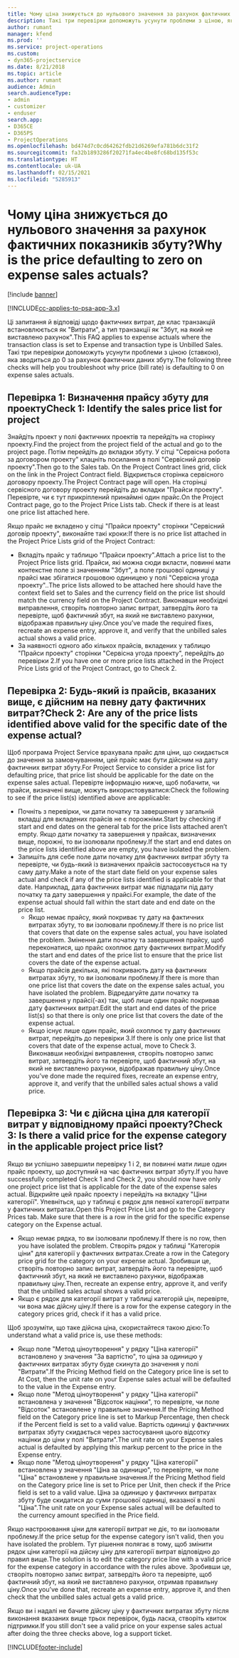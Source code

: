```yaml
---
title: Чому ціна знижується до нульового значення за рахунок фактичних показників збуту?
description: Такі три перевірки допоможуть усунути проблеми з ціною, яка зводиться до 0 за рахунок фактичних даних збуту.
author: rumant
manager: kfend
ms.prod: ''
ms.service: project-operations
ms.custom:
- dyn365-projectservice
ms.date: 8/21/2018
ms.topic: article
ms.author: rumant
audience: Admin
search.audienceType:
- admin
- customizer
- enduser
search.app:
- D365CE
- D365PS
- ProjectOperations
ms.openlocfilehash: bd474d7c0cd64262fdb21d6269efa781b6dc31f2
ms.sourcegitcommit: fa32b1893286f20271fa4ec4be8fc68bd135f53c
ms.translationtype: HT
ms.contentlocale: uk-UA
ms.lasthandoff: 02/15/2021
ms.locfileid: "5285913"
---
```

# <a name="why-is-the-price-defaulting-to-zero-on-expense-sales-actuals"></a><span data-ttu-id="22426-103">Чому ціна знижується до нульового значення за рахунок фактичних показників збуту?</span><span class="sxs-lookup"><span data-stu-id="22426-103">Why is the price defaulting to zero on expense sales actuals?</span></span>

[!include [banner](../includes/psa-now-project-operations.md)]

[!INCLUDE[cc-applies-to-psa-app-3.x](../includes/cc-applies-to-psa-app-3x.md)]

<span data-ttu-id="22426-104">Ці запитання й відповіді щодо фактичних витрат, де клас транзакцій встановлюється як "Витрати", а тип транзакції як "Збут, на який не виставлено рахунок".</span><span class="sxs-lookup"><span data-stu-id="22426-104">This FAQ applies to expense actuals where the transaction class is set to Expense and transaction type is Unbilled Sales.</span></span> <span data-ttu-id="22426-105">Такі три перевірки допоможуть усунути проблеми з ціною (ставкою), яка зводиться до 0 за рахунок фактичних даних збуту.</span><span class="sxs-lookup"><span data-stu-id="22426-105">The following three checks will help you troubleshoot why price (bill rate) is defaulting to 0 on expense sales actuals.</span></span>

## <a name="check-1-identify-the-sales-price-list-for-project"></a><span data-ttu-id="22426-106">Перевірка 1: Визначення прайсу збуту для проекту</span><span class="sxs-lookup"><span data-stu-id="22426-106">Check 1: Identify the sales price list for project</span></span>

<span data-ttu-id="22426-107">Знайдіть проект у полі фактичних проектів та перейдіть на сторінку проекту.</span><span class="sxs-lookup"><span data-stu-id="22426-107">Find the project from the project field of the actual and go to the project page.</span></span> <span data-ttu-id="22426-108">Потім перейдіть до вкладки збуту. У сітці "Сервісна робота за договором проекту" клацніть посилання в полі "Сервісний договір проекту".</span><span class="sxs-lookup"><span data-stu-id="22426-108">Then go to the Sales tab. On the Project Contract lines grid, click on the link in the Project Contract field.</span></span> <span data-ttu-id="22426-109">Відкриється сторінка сервісного договору проекту.</span><span class="sxs-lookup"><span data-stu-id="22426-109">The Project Contract page will open.</span></span> <span data-ttu-id="22426-110">На сторінці сервісного договору проекту перейдіть до вкладки "Прайси проекту". Перевірте, чи є тут прикріплений принаймні один прайс.</span><span class="sxs-lookup"><span data-stu-id="22426-110">On the Project Contract page, go to the Project Price Lists tab. Check if there is at least one price list attached here.</span></span>

<span data-ttu-id="22426-111">Якщо прайс не вкладено у сітці "Прайси проекту" сторінки "Сервісний договір проекту", виконайте такі кроки:</span><span class="sxs-lookup"><span data-stu-id="22426-111">If there is no price list attached in the Project Price Lists grid of the Project Contract:</span></span>

- <span data-ttu-id="22426-112">Вкладіть прайс у таблицю "Прайси проекту".</span><span class="sxs-lookup"><span data-stu-id="22426-112">Attach a price list to the Project Price lists grid.</span></span> <span data-ttu-id="22426-113">Прайси, які можна сюди вкласти, повинні мати контекстне поле зі значенням "Збут", а поле грошової одиниці у прайсі має збігатися грошовою одиницею у полі "Сервісна угода проекту"..</span><span class="sxs-lookup"><span data-stu-id="22426-113">The price lists allowed to be attached here should have the context field set to Sales and the currency field on the price list should match the currency field on the Project Contract.</span></span> <span data-ttu-id="22426-114">Виконавши необхідні виправлення, створіть повторно запис витрат, затвердіть його та перевірте, щоб фактичний збут, на який не виставлено рахунки, відображав правильну ціну.</span><span class="sxs-lookup"><span data-stu-id="22426-114">Once you’ve made the required fixes, recreate an expense entry, approve it, and verify that the unbilled sales actual shows a valid price.</span></span>
- <span data-ttu-id="22426-115">За наявності одного або кількох прайсів, вкладених у таблицю "Прайси проекту" сторінки "Сервісна угода проекту", перейдіть до перевірки 2.</span><span class="sxs-lookup"><span data-stu-id="22426-115">If you have one or more price lists attached in the Project Price Lists grid of the Project Contract, go to Check 2.</span></span>

## <a name="check-2-are-any-of-the-price-lists-identified-above-valid-for-the-specific-date-of-the-expense-actual"></a><span data-ttu-id="22426-116">Перевірка 2: Будь-який із прайсів, вказаних вище, є дійсним на певну дату фактичних витрат?</span><span class="sxs-lookup"><span data-stu-id="22426-116">Check 2: Are any of the price lists identified above valid for the specific date of the expense actual?</span></span>

<span data-ttu-id="22426-117">Щоб програма Project Service врахувала прайс для ціни, що скидається до значення за замовчуванням, цей прайс має бути дійсним на дату фактичних витрат збуту.</span><span class="sxs-lookup"><span data-stu-id="22426-117">For Project Service to consider a price list for defaulting price, that price list should be applicable for the date on the expense sales actual.</span></span> <span data-ttu-id="22426-118">Перевірте інформацію нижче, щоб побачити, чи прайси, визначені вище, можуть використовуватися:</span><span class="sxs-lookup"><span data-stu-id="22426-118">Check the following to see if the price list(s) identified above are applicable:</span></span>

- <span data-ttu-id="22426-119">Почніть з перевірки, чи дати початку та завершення у загальній вкладці для вкладених прайсів не є порожніми.</span><span class="sxs-lookup"><span data-stu-id="22426-119">Start by checking if start and end dates on the general tab for the price lists attached aren’t empty.</span></span> <span data-ttu-id="22426-120">Якщо дати початку та завершення у прайсах, визначених вище, порожні, то ви ізолювали проблему.</span><span class="sxs-lookup"><span data-stu-id="22426-120">If the start and end dates on the price lists identified above are empty, you have isolated the problem.</span></span> 
- <span data-ttu-id="22426-121">Запишіть для себе поле дати початку для фактичних витрат збуту та перевірте, чи будь-який із визначених прайсів застосовується на ту саму дату.</span><span class="sxs-lookup"><span data-stu-id="22426-121">Make a note of the start date field on your expense sales actual and check if any of the price lists identified is applicable for that date.</span></span> <span data-ttu-id="22426-122">Наприклад, дата фактичних витрат має підпадати під дату початку та дату завершення у прайсі.</span><span class="sxs-lookup"><span data-stu-id="22426-122">For example, the date of the expense actual should fall within the start date and end date on the price list.</span></span> 
    - <span data-ttu-id="22426-123">Якщо немає прайсу, який покриває ту дату на фактичних витратах збуту, то ви ізолювали проблему.</span><span class="sxs-lookup"><span data-stu-id="22426-123">If there is no price list that covers that date on the expense sales actual, you have isolated the problem.</span></span> <span data-ttu-id="22426-124">Змінення дати початку та завершення прайсу, щоб переконатися, що прайс охоплює дату фактичних витрат.</span><span class="sxs-lookup"><span data-stu-id="22426-124">Modify the start and end dates of the price list to ensure that the price list covers the date of the expense actual.</span></span> 
    - <span data-ttu-id="22426-125">Якщо прайсів декілька, які покривають дату на фактичних витратах збуту, то ви ізолювали проблему.</span><span class="sxs-lookup"><span data-stu-id="22426-125">If there is more than one price list that covers the date on the expense sales actual, you have isolated the problem.</span></span> <span data-ttu-id="22426-126">Відредагуйте дати початку та завершення у прайсі(-ах) так, щоб лише один прайс покривав дату фактичних витрат.</span><span class="sxs-lookup"><span data-stu-id="22426-126">Edit the start and end dates of the price list(s) so that there is only one price list that covers the date of the expense actual.</span></span> 
    - <span data-ttu-id="22426-127">Якщо існує лише один прайс, який охоплює ту дату фактичних витрат, перейдіть до перевірки 3.</span><span class="sxs-lookup"><span data-stu-id="22426-127">If there is only one price list that covers that date of the expense actual, move to Check 3.</span></span>
<span data-ttu-id="22426-128">Виконавши необхідні виправлення, створіть повторно запис витрат, затвердіть його та перевірте, щоб фактичний збут, на який не виставлено рахунки, відображав правильну ціну.</span><span class="sxs-lookup"><span data-stu-id="22426-128">Once you’ve done made the required fixes, recreate an expense entry, approve it, and verify that the unbilled sales actual shows a valid price.</span></span>

## <a name="check-3-is-there-a-valid-price-for-the-expense-category-in-the-applicable-project-price-list"></a><span data-ttu-id="22426-129">Перевірка 3: Чи є дійсна ціна для категорії витрат у відповідному прайсі проекту?</span><span class="sxs-lookup"><span data-stu-id="22426-129">Check 3: Is there a valid price for the expense category in the applicable project price list?</span></span> 

<span data-ttu-id="22426-130">Якщо ви успішно завершили перевірку 1 і 2, ви повинні мати лише один прайс проекту, що доступний на час фактичних витрат збуту.</span><span class="sxs-lookup"><span data-stu-id="22426-130">If you have successfully completed Check 1 and Check 2, you should now have only one project price list that is applicable for the date of the expense sales actual.</span></span> <span data-ttu-id="22426-131">Відкрийте цей прайс проекту і перейдіть на вкладку "Ціни категорії". Упевніться, що у таблиці є рядок для певної категорії витрати у фактичних витратах.</span><span class="sxs-lookup"><span data-stu-id="22426-131">Open this Project Price List and go to the Category Prices tab. Make sure that there is a row in the grid for the specific expense category on the Expense actual.</span></span>
 
- <span data-ttu-id="22426-132">Якщо немає рядка, то ви ізолювали проблему.</span><span class="sxs-lookup"><span data-stu-id="22426-132">If there is no row, then you have isolated the problem.</span></span> <span data-ttu-id="22426-133">Створіть рядок у таблиці "Категорія ціни" для категорії у фактичних витратах.</span><span class="sxs-lookup"><span data-stu-id="22426-133">Create a row in the Category price grid for the category on your expense actual.</span></span> <span data-ttu-id="22426-134">Зробивши це, створіть повторно запис витрат, затвердіть його та перевірте, щоб фактичний збут, на який не виставлено рахунки, відображав правильну ціну.</span><span class="sxs-lookup"><span data-stu-id="22426-134">Then, recreate an expense entry, approve it, and verify that the unbilled sales actual shows a valid price.</span></span> 
- <span data-ttu-id="22426-135">Якщо є рядок для категорії витрат у таблиці категорій цін, перевірте, чи вона має дійсну ціну.</span><span class="sxs-lookup"><span data-stu-id="22426-135">If there is a row for the expense category in the category prices grid, check if it has a valid price.</span></span>

<span data-ttu-id="22426-136">Щоб зрозуміти, що таке дійсна ціна, скористайтеся такою дією:</span><span class="sxs-lookup"><span data-stu-id="22426-136">To understand what a valid price is, use these methods:</span></span>

- <span data-ttu-id="22426-137">Якщо поле "Метод ціноутворення" у рядку "Ціна категорії" встановлено у значення "За вартістю", то ціна за одиницю у фактичних витратах збуту буде скинута до значення у полі "Витрати".</span><span class="sxs-lookup"><span data-stu-id="22426-137">If the Pricing Method field on the Category price line is set to At Cost, then the unit rate on your Expense sales actual will be defaulted to the value in the Expense entry.</span></span>
- <span data-ttu-id="22426-138">Якщо поле "Метод ціноутворення" у рядку "Ціна категорії" встановлена у значення "Відсоток націнки", то перевірте, чи поле "Відсоток" встановлене у правильне значення.</span><span class="sxs-lookup"><span data-stu-id="22426-138">If the Pricing Method field on the Category price line is set to Markup Percentage, then check if the Percent field is set to a valid value.</span></span> <span data-ttu-id="22426-139">Вартість одиниці у фактичних витратах збуту скидається через застосування цього відсотку націнки до ціни у полі "Витрати".</span><span class="sxs-lookup"><span data-stu-id="22426-139">The unit rate on your Expense sales actual is defaulted by applying this markup percent to the price in the Expense entry.</span></span>
- <span data-ttu-id="22426-140">Якщо поле "Метод ціноутворення" у рядку "Ціна категорії" встановлена у значення "Ціна за одиницю", то перевірте, чи поле "Ціна" встановлене у правильне значення.</span><span class="sxs-lookup"><span data-stu-id="22426-140">If the Pricing Method field on the Category price line is set to Price per Unit, then check if the Price field is set to a valid value.</span></span> <span data-ttu-id="22426-141">Ціна за одиницю у фактичних витратах збуту буде скидатися до суми грошової одиниці, вказаної в полі "Ціна".</span><span class="sxs-lookup"><span data-stu-id="22426-141">The unit rate on your Expense sales actual will be defaulted to the currency amount specified in the Price field.</span></span>

<span data-ttu-id="22426-142">Якщо настроювання ціни для категорії витрат не діє, то ви ізолювали проблему.</span><span class="sxs-lookup"><span data-stu-id="22426-142">If the price setup for the expense category isn't valid, then you have isolated the problem.</span></span> <span data-ttu-id="22426-143">Тут рішення полягає в тому, щоб змінити рядок ціни категорії на дійсну ціну для категорії витрат відповідно до правил вище.</span><span class="sxs-lookup"><span data-stu-id="22426-143">The solution is to edit the category price line with a valid price for the expense category in accordance with the rules above.</span></span> <span data-ttu-id="22426-144">Зробивши це, створіть повторно запис витрат, затвердіть його та перевірте, щоб фактичний збут, на який не виставлено рахунки, отримав правильну ціну.</span><span class="sxs-lookup"><span data-stu-id="22426-144">Once you’ve done that, recreate an expense entry, approve it, and then check that the unbilled sales actual gets a valid price.</span></span>

<span data-ttu-id="22426-145">Якщо ви і надалі не бачите дійсну ціну у фактичних витратах збуту після виконання вказаних вище трьох перевірок, будь ласка, створіть квиток підтримки.</span><span class="sxs-lookup"><span data-stu-id="22426-145">If you still don't see a valid price on your expense sales actual after doing the three checks above, log a support ticket.</span></span>




[!INCLUDE[footer-include](../includes/footer-banner.md)]